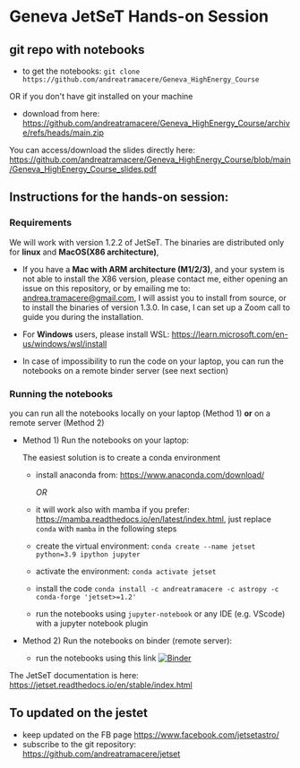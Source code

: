 # Geneva JetSeT Hands-on Session

## git repo with notebooks 

- to get the notebooks:
  `git clone https://github.com/andreatramacere/Geneva_HighEnergy_Course`

OR if you don't have git installed on your machine

- download from here: https://github.com/andreatramacere/Geneva_HighEnergy_Course/archive/refs/heads/main.zip

You can access/download the slides directly here: https://github.com/andreatramacere/Geneva_HighEnergy_Course/blob/main/Geneva_HighEnergy_Course_slides.pdf

## Instructions for the hands-on session:

### Requirements
We will work with version 1.2.2 of JetSeT. The binaries are distributed only for **linux** and **MacOS(X86 architecture)**, 

 - If you have a **Mac with ARM architecture (M1/2/3)**, and your system is not able to install the X86 version,
 please contact me, either opening an issue on this repository, or by emailing me to: andrea.tramacere@gmail.com,
 I will assist you to install from source, or to install the binaries of version 1.3.0.  In case, I can set up a Zoom call to guide you during the installation. 

 - For **Windows** users, please install WSL: https://learn.microsoft.com/en-us/windows/wsl/install

 - In case of impossibility to run the code on your laptop, you can run the notebooks on a remote binder server (see next section)


### Running the notebooks 

you can run all the notebooks locally on your laptop (Method 1) **or**  on a remote server (Method 2)



- Method 1) Run the notebooks on your laptop: 
    
    The easiest solution is to create a conda environment

  - install anaconda from: https://www.anaconda.com/download/ 

    *OR*   
 
  - it will work also with mamba if you prefer: https://mamba.readthedocs.io/en/latest/index.html, just replace `conda`   with `mamba` in the following steps
  
  - create the virtual environment:  `conda create --name jetset python=3.9 ipython jupyter`

  - activate the environment: `conda activate jetset`
  
  - install the code `conda install -c andreatramacere -c astropy -c conda-forge 'jetset>=1.2'`

  - run the notebooks using `jupyter-notebook` or any IDE (e.g. VScode) with a jupyter notebook plugin

- Method 2) Run the notebooks on binder (remote server): 
 
  - run the notebooks using this link [![Binder](https://mybinder.org/badge_logo.svg)](https://mybinder.org/v2/gh/andreatramacere/Geneva_HighEnergy_Course/HEAD)


The JetSeT documentation is here: https://jetset.readthedocs.io/en/stable/index.html




## To updated on the jestet
- keep updated on the FB page <https://www.facebook.com/jetsetastro/>
- subscribe to the git repository: https://github.com/andreatramacere/jetset
